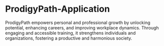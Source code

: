 # ProdigyPath-Application
ProdigyPath empowers personal and professional growth by unlocking potential, enhancing careers, and improving workplace dynamics. Through engaging and accessible training, it strengthens individuals and organizations, fostering a productive and harmonious society.
